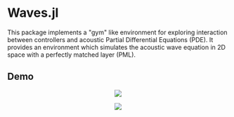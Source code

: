 # Waves.jl

This package implements a "gym" like environment for exploring interaction between controllers and acoustic Partial Differential Equations (PDE). It provides an environment which simulates the acoustic wave equation in 2D space with a perfectly matched layer (PML). 

## Demo

<p align="center">
	<img src="https://github.com/gladisor/Waves.jl/blob/wildfire/images/mpc.gif">
</p>

<p align="center">
	<img src="https://github.com/gladisor/Waves.jl/blob/wildfire/images/dashboard.gif">
</p>